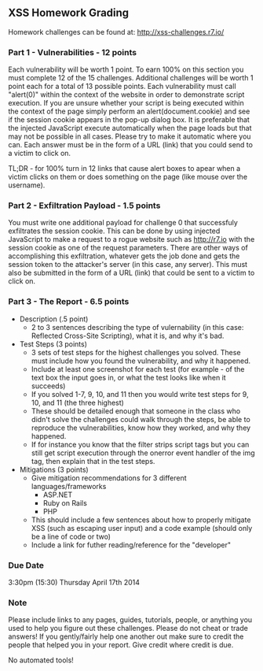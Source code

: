 ## XSS Homework Grading
Homework challenges can be found at: http://xss-challenges.r7.io/

### Part 1 - Vulnerabilities - 12 points
Each vulnerability will be worth 1 point. To earn 100% on this section you must complete 12 of the 15 challenges. Additional challenges will be worth 1 point each for a total of 13 possible points.
Each vulnerability must call "alert(0)" within the context of the website in order to demonstrate script execution. If you are unsure whether your script is being executed within the context of the page simply perform an alert(document.cookie) and see if the session cookie appears in the pop-up dialog box. It is preferable that the injected JavaScript execute automatically when the page loads but that may not be possible in all cases. Please try to make it automatic where you can. Each answer must be in the form of a URL (link) that you could send to a victim to click on.

TL;DR - for 100% turn in 12 links that cause alert boxes to apear when a victim clicks on them or does something on the page (like mouse over the username).

### Part 2 - Exfiltration Payload - 1.5 points
You must write one additional payload for challenge 0 that successfuly exfiltrates the session cookie. This can be done by using injected JavaScript to make a request to a rogue website such as http://r7.io with the session cookie as one of the request parameters. There are other ways of accomplishing this exfiltration, whatever gets the job done and gets the session token to the attacker's server (in this case, any server). This must also be submitted in the form of a URL (link) that could be sent to a victim to click on.

### Part 3 - The Report - 6.5 points
- Description (.5 point)
	- 2 to 3 sentences describing the type of vulernability (in this case: Reflected Cross-Site Scripting), what it is, and why it's bad.
- Test Steps (3 points)
	- 3 sets of test steps for the highest challenges you solved. These must include how you found the vulnerability, and why it happened.
	- Include at least one screenshot for each test (for example - of the text box the input goes in, or what the test looks like when it succeeds)
	- If you solved 1-7, 9, 10, and 11 then you would write test steps for 9, 10, and 11 (the three highest)
	- These should be detailed enough that someone in the class who didn't solve the challenges could walk through the steps, be able to reproduce the vulnerabilities, know how they worked, and why they happened.
	- If for instance you know that the filter strips script tags but you can still get script execution through the onerror event handler of the img tag, then explain that in the test steps.
- Mitigations (3 points)
	- Give mitigation recommendations for 3 different languages/frameworks
		- ASP.NET
		- Ruby on Rails
		- PHP
	- This should include a few sentences about how to properly mitigate XSS (such as escaping user input) and a code example (should only be a line of code or two)
	- Include a link for futher reading/reference for the "developer"

### Due Date
3:30pm (15:30) Thursday April 17th 2014 

### Note
Please include links to any pages, guides, tutorials, people, or anything you used to help you figure out these challenges. Please do not cheat or trade answers! If you gently/fairly help one another out make sure to credit the people that helped you in your report. Give credit where credit is due.

No automated tools!
